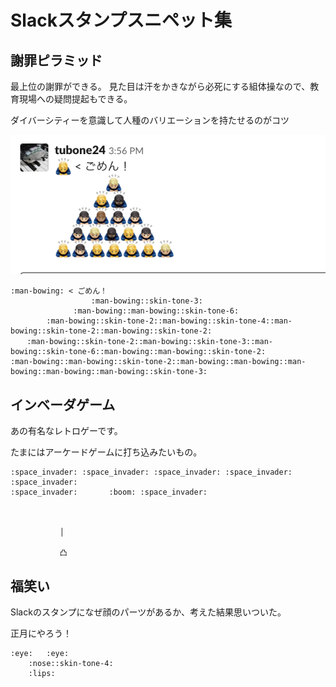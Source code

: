 # Slackスタンプスニペット集

## 謝罪ピラミッド

最上位の謝罪ができる。
見た目は汗をかきながら必死にする組体操なので、教育現場への疑問提起もできる。

ダイバーシティーを意識して人種のバリエーションを持たせるのがコツ

![preview](https://raw.githubusercontent.com/tubone24/markdown-memo/master/src/loose/man-bowing-pyramid.png)

```
:man-bowing: < ごめん！
                  :man-bowing::skin-tone-3:
              :man-bowing::man-bowing::skin-tone-6:
        :man-bowing::skin-tone-2::man-bowing::skin-tone-4::man-bowing::skin-tone-2::man-bowing::skin-tone-2:
  　:man-bowing::skin-tone-2::man-bowing::skin-tone-3::man-bowing::skin-tone-6::man-bowing::man-bowing::skin-tone-2:
:man-bowing::man-bowing::skin-tone-2::man-bowing::man-bowing::man-bowing::man-bowing::man-bowing::skin-tone-3:
```

## インベーダゲーム

あの有名なレトロゲーです。

たまにはアーケードゲームに打ち込みたいもの。

```
:space_invader: :space_invader: :space_invader: :space_invader: :space_invader:
:space_invader:       :boom: :space_invader:



           │

           凸
```

## 福笑い

Slackのスタンプになぜ顔のパーツがあるか、考えた結果思いついた。

正月にやろう！

```
:eye:   :eye: 
    :nose::skin-tone-4: 
    :lips:
```

